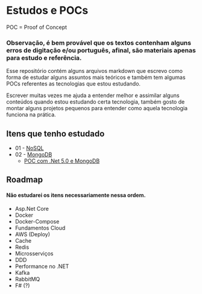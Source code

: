 # Estudos e POCs

POC = Proof of Concept

### Observação, é bem provável que os textos contenham alguns erros de digitação e/ou português, afinal, são materiais apenas para estudo e referência.

Esse repositório contém alguns arquivos markdown que escrevo como forma de estudar alguns assuntos mais teóricos e também tem algumas POCs referentes as tecnologias que estou estudando.

Escrever muitas vezes me ajuda a entender melhor e assimilar alguns conteúdos quando estou estudando certa tecnologia, também gosto de montar alguns projetos pequenos para entender como aquela tecnologia funciona na prática.

## Itens que tenho estudado

- 01 - [NoSQL](https://github.com/LucasRufo/estudos-pocs/tree/main/01%20-%20NoSQL)
- 02 - [MongoDB](https://github.com/LucasRufo/estudos-pocs/tree/main/02%20-%20MongoDB)
  - [POC com .Net 5.0 e MongoDB](https://github.com/LucasRufo/estudos-pocs/tree/main/02%20-%20MongoDB/MongoPOC)

## Roadmap

#### Não estudarei os itens necessariamente nessa ordem.

- Asp.Net Core
- Docker
- Docker-Compose
- Fundamentos Cloud
- AWS (Deploy)
- Cache
- Redis
- Microsserviços
- DDD
- Performance no .NET
- Kafka
- RabbitMQ
- F# (?)
